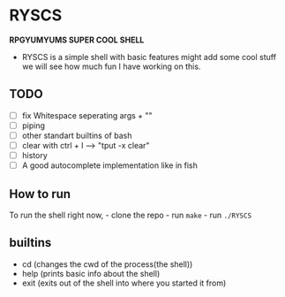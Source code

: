 # RYSCS

**RPGYUMYUMS SUPER COOL SHELL**

- RYSCS is a simple shell with basic features might add some cool stuff we will see how much fun I have working on this.


## TODO
- [ ] fix Whitespace seperating args + ""
- [ ] piping 
- [ ] other standart builtins of bash 
- [ ] clear with ctrl + l --> "tput -x clear" 
- [ ] history
- [ ] A good autocomplete implementation like in fish

## How to run
To run the shell right now, 
    - clone the repo
    - run ```make```
    - run ```./RYSCS```

## builtins
- cd (changes the cwd of the process(the shell))
- help (prints basic info about the shell)
- exit (exits out of the shell into where you started it from)
